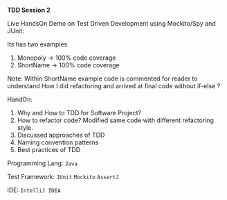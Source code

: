 **TDD Session 2**

Live HandsOn Demo on Test Driven Development using Mockito/Spy and JUnit:

Its has two examples
1. Monopoly -> 100% code coverage
2. ShortName -> 100% code coverage

Note: Within ShortName example code is commented for reader to understand How I did refactoring and arrived at final code without if-else ?

HandOn: 
1. Why and How to TDD for Software Project?
2. How to refactor code? Modified same code with different refactoring style.
3. Discussed approaches of TDD
4. Naming convention patterns
5. Best practices of TDD


Programming Lang:
`Java`

Test Framework:
`JUnit`
`Mockito`
`AssertJ`

IDE:
`IntelliJ IDEA`





